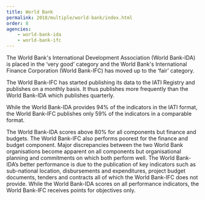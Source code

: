 ```yaml
---
title: World Bank
permalink: 2018/multiple/world-bank/index.html
order: 8
agencies:
    - world-bank-ida
    - world-bank-ifc
---
```


The World Bank's International Development Association (World Bank-IDA) is placed in the ‘very good’ category and the World Bank's International Finance Corporation (World Bank-IFC) has moved up to the ‘fair’ category.

The World Bank-IFC has started publishing its data to the IATI Registry and publishes on a monthly basis. It thus publishes more frequently than the World Bank-IDA which publishes quarterly.

While the World Bank-IDA provides 94% of the indicators in the IATI format, the World Bank-IFC publishes only 59% of the indicators in a comparable format.

The World Bank-IDA scores above 80% for all components but finance and budgets. The World Bank-IFC also performs poorest for the finance and budget component. Major discrepancies between the two World Bank organisations become apparent on all components but organisational planning and commitments on which both perform well. The World Bank-IDA’s better performance is due to the publication of key indicators such as sub-national location, disbursements and expenditures, project budget documents, tenders and contracts all of which the World Bank-IFC does not provide. While the World Bank-IDA scores on all performance indicators, the World Bank-IFC receives points for objectives only.
